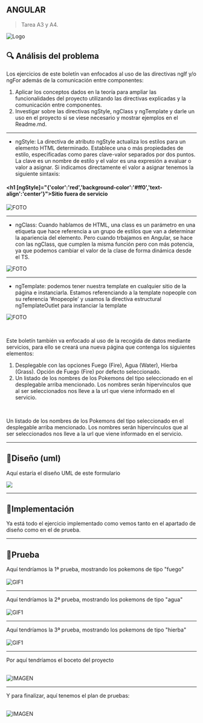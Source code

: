 ## ANGULAR

> Tarea A3 y A4.
> 
![Logo][1]

[1]: foto/International_Pokémon_logo.svg.png "Creative Commons licensed" 





## 🔍 Análisis del problema
Los ejercicios de este boletín van enfocados al uso de las directivas ngIf y/o ngFor además de la comunicación entre componentes:
1. Aplicar los conceptos dados en la teoría para ampliar las funcionalidades del proyecto utilizando las directivas explicadas y la comunicación entre componentes.
2. Investigar sobre las directivas ngStyle, ngClass y ngTemplate y darle un uso en el proyecto si se viese necesario y mostrar ejemplos en el Readme.md. 

---

- ngStyle: La directiva de atributo ngStyle actualiza los estilos para un elemento HTML determinado. Establece una o más propiedades de estilo, especificadas como pares clave-valor separados por dos puntos. La clave es un nombre de estilo y el valor es una expresión a evaluar o valor a asignar. Si indicamos directamente el valor a asignar tenemos la siguiente sintaxis:

#### <h1 [ngStyle]="{'color':'red','background-color':'#ff0','text-align':'center'}">Sitio fuera de servicio</h1>

![FOTO](foto/ngStyle.png)

---

- ngClass: Cuando hablamos de HTML, una class es un parámetro en una etiqueta que hace referencia a un grupo de estilos que van a determinar la apariencia del elemento. Pero cuando trbajamos en Angular, se hace con las ngClass, que cumplen la misma función pero con más potencia, ya que podemos cambiar el valor de la clase de forma dinámica desde el TS.

![FOTO](foto/ngClass.png)

---

- ngTemplate: podemos tener nuestra template en cualquier sitio de la página e instanciarla. Estamos referenciando a la template nopeople con su referencia ‘#nopeople’ y usamos la directiva estructural ngTemplateOutlet para instanciar la template

![FOTO](foto/ngTemplate.png)

<br>

Este boletín también va enfocado al uso de la recogida de datos mediante servicios, para ello se creará una nueva página que contenga los siguientes elementos:
1. Desplegable con las opciones Fuego (Fire), Agua (Water), Hierba (Grass). Opción de Fuego (Fire) por defecto seleccionado.
2. Un listado de los nombres de los Pokemons del tipo seleccionado en el desplegable arriba mencionado. Los nombres serán hipervínculos que al ser seleccionados nos lleve a la url que viene informado en el servicio.

<br>

Un listado de los nombres de los Pokemons del tipo seleccionado en el desplegable arriba mencionado. Los nombres serán hipervínculos que al ser seleccionados nos lleve a la url que viene informado en el servicio.


<hr>

## 💠Diseño (uml)

Aquí estaría el diseño UML de este formulario

![](foto/uml.png)


<hr>


## 🔻Implementación 
Ya está todo el ejercicio implementado como vemos tanto en el apartado de diseño como en el de prueba.

<hr>


## 🔁Prueba


Aquí tendríamos la 1ª prueba, mostrando los pokemons de tipo "fuego" <br><br>
![GIF1](foto/gif1.gif)

<hr>

Aquí tendríamos la 2ª prueba, mostrando los pokemons de tipo "agua" <br><br>
![GIF1](foto/gif2.gif)

<hr>


Aquí tendríamos la 3ª prueba, mostrando los pokemons de tipo "hierba" <br><br>
![GIF1](foto/gif3.gif)

<hr>

Por aquí tendríamos el boceto del proyecto <br><br>

![IMAGEN](foto/boceto.png)


<hr>

Y para finalizar, aquí tenemos el plan de pruebas: <br><br>

![IMAGEN](foto/planP.png)
